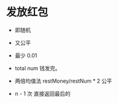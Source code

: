 # 发放红包

- 即随机
- 又公平
- 最少 0.01
- total num 钱发完。


- 两倍均值法
  restMoney/restNum * 2 公平
- n - 1 次 直接返回最后的